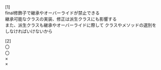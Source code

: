 [1]<br>
    final修飾子で継承やオーバーライドが禁止できる<br>
    継承可能なクラスの実装、修正は派生クラスにも影響する<br>
    また、派生クラスも継承やオーバーライドに際して
    クラスやメソッドの選別をしなければいけないから<br>

[2]<br>
    〇<br>
    〇<br>
    ×<br>
    ×<br>